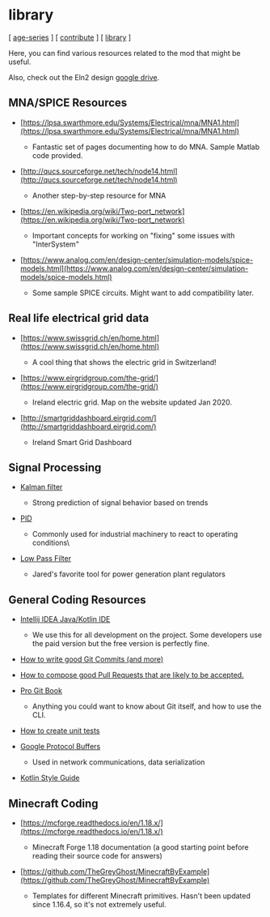 # library

[ [age-series](/) ] [ [contribute](contribute) ] [ [library](library) ]

Here, you can find various resources related to the mod that might be useful.

Also, check out the Eln2 design [google drive](https://drive.google.com/drive/folders/1rWXCEy9EQmKbeYGKnJssirRZnXX0fHkj).

## MNA/SPICE Resources

* [https://lpsa.swarthmore.edu/Systems/Electrical/mna/MNA1.html](https://lpsa.swarthmore.edu/Systems/Electrical/mna/MNA1.html)
  * Fantastic set of pages documenting how to do MNA. Sample Matlab code provided.

* [http://qucs.sourceforge.net/tech/node14.html](http://qucs.sourceforge.net/tech/node14.html)
  * Another step-by-step resource for MNA

* [https://en.wikipedia.org/wiki/Two-port_network](https://en.wikipedia.org/wiki/Two-port_network)
  * Important concepts for working on "fixing" some issues with "InterSystem"

* [https://www.analog.com/en/design-center/simulation-models/spice-models.html](https://www.analog.com/en/design-center/simulation-models/spice-models.html)
  * Some sample SPICE circuits. Might want to add compatibility later.

## Real life electrical grid data

* [https://www.swissgrid.ch/en/home.html](https://www.swissgrid.ch/en/home.html)
  * A cool thing that shows the electric grid in Switzerland!

* [https://www.eirgridgroup.com/the-grid/](https://www.eirgridgroup.com/the-grid/)
  * Ireland electric grid. Map on the website updated Jan 2020.

* [http://smartgriddashboard.eirgrid.com/](http://smartgriddashboard.eirgrid.com/)
  * Ireland Smart Grid Dashboard

## Signal Processing

* [Kalman filter](https://en.wikipedia.org/wiki/Kalman_filter)
  * Strong prediction of signal behavior based on trends

* [PID](https://en.wikipedia.org/wiki/PID_controller)
  * Commonly used for industrial machinery to react to operating conditions\

* [Low Pass Filter](https://en.wikipedia.org/wiki/Low-pass_filter)
  * Jared's favorite tool for power generation plant regulators

## General Coding Resources

* [Intellij IDEA Java/Kotlin IDE](https://www.jetbrains.com/idea/)
  * We use this for all development on the project. Some developers use the paid version but the free version is perfectly fine.

* [How to write good Git Commits (and more)](https://chris.beams.io/posts/git-commit/)

* [How to compose good Pull Requests that are likely to be accepted.](https://www.atlassian.com/blog/git/written-unwritten-guide-pull-requests)

* [Pro Git Book](https://git-scm.com/book/en/v2)
  * Anything you could want to know about Git itself, and how to use the CLI.

* [How to create unit tests](https://www.jetbrains.com/help/idea/create-tests.html)

* [Google Protocol Buffers](https://developers.google.com/protocol-buffers)
  * Used in network communications, data serialization

* [Kotlin Style Guide](https://developer.android.com/kotlin/style-guide)

## Minecraft Coding

* [https://mcforge.readthedocs.io/en/1.18.x/](https://mcforge.readthedocs.io/en/1.18.x/)
  * Minecraft Forge 1.18 documentation (a good starting point before reading their source code for answers)

* [https://github.com/TheGreyGhost/MinecraftByExample](https://github.com/TheGreyGhost/MinecraftByExample)
  * Templates for different Minecraft primitives. Hasn't been updated since 1.16.4, so it's not extremely useful.
